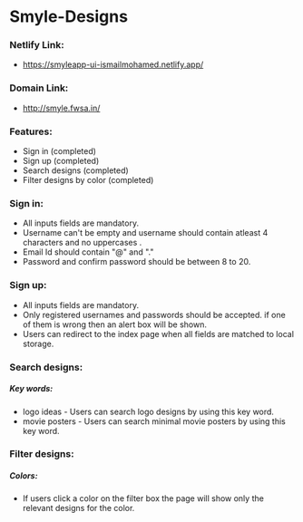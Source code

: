 # Smyle-Designs

### Netlify Link:
* https://smyleapp-ui-ismailmohamed.netlify.app/

### Domain Link:
* http://smyle.fwsa.in/
	
### Features:
* Sign in (completed)
* Sign up (completed)
* Search designs (completed)
* Filter designs by color (completed)

### Sign in:
* All inputs fields are mandatory.
* Username can't be empty and username should contain atleast 4 characters and no uppercases .
* Email Id should contain "@" and "."
* Password and confirm password should be between 8 to 20.

### Sign up:
* All inputs fields are mandatory.
* Only registered usernames and passwords should be accepted. if one of them is wrong then an alert box will be shown.
* Users can redirect to the index page when all fields are matched to local storage.

### Search designs:
##### Key words:
* logo ideas - Users can search logo designs by using this key word.
* movie posters - Users can search minimal movie posters by using this key word.

### Filter designs:
##### Colors:
* If users click a color on the filter box the page will show only the relevant designs for the color.


